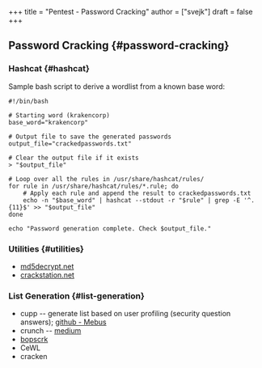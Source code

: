 +++
title = "Pentest - Password Cracking"
author = ["svejk"]
draft = false
+++

## Password Cracking {#password-cracking}


### Hashcat {#hashcat}

Sample bash script to derive a wordlist from a known base word:

```shell { linenos=true, linenostart=1 }
#!/bin/bash

# Starting word (krakencorp)
base_word="krakencorp"

# Output file to save the generated passwords
output_file="crackedpasswords.txt"

# Clear the output file if it exists
> "$output_file"

# Loop over all the rules in /usr/share/hashcat/rules/
for rule in /usr/share/hashcat/rules/*.rule; do
    # Apply each rule and append the result to crackedpasswords.txt
    echo -n "$base_word" | hashcat --stdout -r "$rule" | grep -E '^.{11}$' >> "$output_file"
done

echo "Password generation complete. Check $output_file."
```


### Utilities {#utilities}

-   [md5decrypt.net](https://md5decrypt.net/)
-   [crackstation.net](https://crackstation.net/)


### List Generation {#list-generation}

-   cupp -- generate list based on user profiling (security question answers); [github - Mebus](https://github.com/Mebus/cupp)
-   crunch -- [medium](https://medium.com/@cuncis/building-unique-wordlists-with-crunch-1ca49f1f188b)
-   [bopscrk](https://github.com/r3nt0n/bopscrk)
-   CeWL
-   cracken
